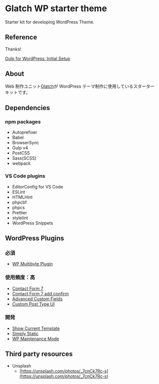 # Glatch WP starter theme

Starter kit for developing WordPress Theme.

## Reference
Thanks!

[Gulp for WordPress: Initial Setup](https://css-tricks.com/gulp-for-wordpress-initial-setup/)

## About

Web 制作ユニット[Glatch](https://glatchdesign.com/)が WordPress テーマ制作に使用しているスターターキットです。

## Dependencies
### npm packages

- Autoprefixer
- Babel
- BrowserSync
- Gulp v4
- PostCSS
- Sass(SCSS)
- webpack

### VS Code plugins
- EditorConfig for VS Code
- ESLint
- HTMLHint
- phpcbf
- phpcs
- Prettier
- stylelint
- WordPress Snippets

## WordPress Plugins

### 必須
- [WP Multibyte Plugin](https://ja.wordpress.org/plugins/wp-multibyte-patch/)</a>

### 使用頻度：高
- [Contact Form 7](https://wordpress.org/plugins/contact-form-7/)</a>
- [Contact Form 7 add confirm](https://wordpress.org/plugins/contact-form-7-add-confirm/)</a>
- [Advanced Custom Fields](https://ja.wordpress.org/plugins/advanced-custom-fields/)</a>
- [Custom Post Type UI](https://wordpress.org/plugins/custom-post-type-ui/)</a>

### 開発
- [Show Current Template](https://wordpress.org/plugins/custom-post-type-ui/)</a>
- [Simply Static](https://ja.wordpress.org/plugins/simply-static/)
- [WP Maintenance Mode](https://ja.wordpress.org/plugins/wp-maintenance-mode/)</a>

## Third party resources
- Unsplash
	- [https://unsplash.com/photos/_7cnCk7Rc-s](https://unsplash.com/photos/_7cnCk7Rc-s)
